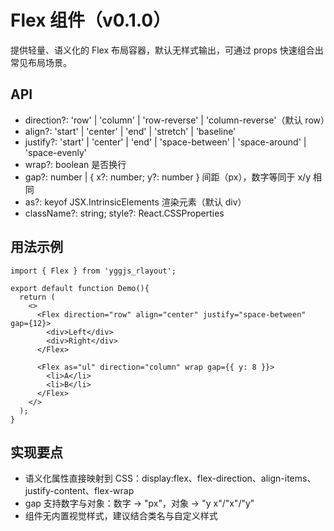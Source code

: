# Flex 组件（v0.1.0）

提供轻量、语义化的 Flex 布局容器，默认无样式输出，可通过 props 快速组合出常见布局场景。

## API
- direction?: 'row' | 'column' | 'row-reverse' | 'column-reverse'（默认 row）
- align?: 'start' | 'center' | 'end' | 'stretch' | 'baseline'
- justify?: 'start' | 'center' | 'end' | 'space-between' | 'space-around' | 'space-evenly'
- wrap?: boolean 是否换行
- gap?: number | { x?: number; y?: number } 间距（px），数字等同于 x/y 相同
- as?: keyof JSX.IntrinsicElements 渲染元素（默认 div）
- className?: string; style?: React.CSSProperties

## 用法示例
```tsx
import { Flex } from 'yggjs_rlayout';

export default function Demo(){
  return (
    <>
      <Flex direction="row" align="center" justify="space-between" gap={12}>
        <div>Left</div>
        <div>Right</div>
      </Flex>

      <Flex as="ul" direction="column" wrap gap={{ y: 8 }}>
        <li>A</li>
        <li>B</li>
      </Flex>
    </>
  );
}
```

## 实现要点
- 语义化属性直接映射到 CSS：display:flex、flex-direction、align-items、justify-content、flex-wrap
- gap 支持数字与对象：数字 → "px"，对象 → "y x"/"x"/"y"
- 组件无内置视觉样式，建议结合类名与自定义样式

